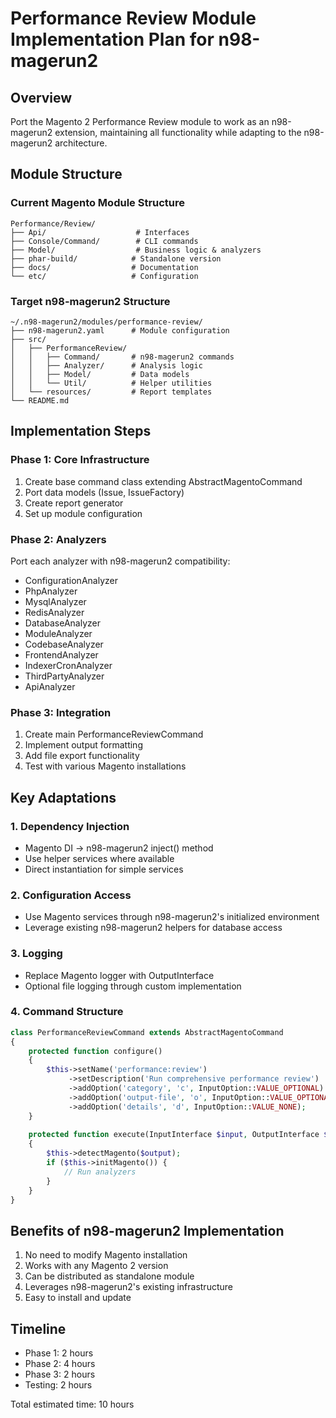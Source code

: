 # Performance Review Module Implementation Plan for n98-magerun2

## Overview
Port the Magento 2 Performance Review module to work as an n98-magerun2 extension, maintaining all functionality while adapting to the n98-magerun2 architecture.

## Module Structure

### Current Magento Module Structure
```
Performance/Review/
├── Api/                    # Interfaces
├── Console/Command/        # CLI commands
├── Model/                  # Business logic & analyzers
├── phar-build/            # Standalone version
├── docs/                  # Documentation
└── etc/                   # Configuration
```

### Target n98-magerun2 Structure
```
~/.n98-magerun2/modules/performance-review/
├── n98-magerun2.yaml      # Module configuration
├── src/
│   ├── PerformanceReview/
│   │   ├── Command/       # n98-magerun2 commands
│   │   ├── Analyzer/      # Analysis logic
│   │   ├── Model/         # Data models
│   │   └── Util/          # Helper utilities
│   └── resources/         # Report templates
└── README.md
```

## Implementation Steps

### Phase 1: Core Infrastructure
1. Create base command class extending AbstractMagentoCommand
2. Port data models (Issue, IssueFactory)
3. Create report generator
4. Set up module configuration

### Phase 2: Analyzers
Port each analyzer with n98-magerun2 compatibility:
- ConfigurationAnalyzer
- PhpAnalyzer
- MysqlAnalyzer
- RedisAnalyzer
- DatabaseAnalyzer
- ModuleAnalyzer
- CodebaseAnalyzer
- FrontendAnalyzer
- IndexerCronAnalyzer
- ThirdPartyAnalyzer
- ApiAnalyzer

### Phase 3: Integration
1. Create main PerformanceReviewCommand
2. Implement output formatting
3. Add file export functionality
4. Test with various Magento installations

## Key Adaptations

### 1. Dependency Injection
- Magento DI → n98-magerun2 inject() method
- Use helper services where available
- Direct instantiation for simple services

### 2. Configuration Access
- Use Magento services through n98-magerun2's initialized environment
- Leverage existing n98-magerun2 helpers for database access

### 3. Logging
- Replace Magento logger with OutputInterface
- Optional file logging through custom implementation

### 4. Command Structure
```php
class PerformanceReviewCommand extends AbstractMagentoCommand
{
    protected function configure()
    {
        $this->setName('performance:review')
             ->setDescription('Run comprehensive performance review')
             ->addOption('category', 'c', InputOption::VALUE_OPTIONAL)
             ->addOption('output-file', 'o', InputOption::VALUE_OPTIONAL)
             ->addOption('details', 'd', InputOption::VALUE_NONE);
    }
    
    protected function execute(InputInterface $input, OutputInterface $output)
    {
        $this->detectMagento($output);
        if ($this->initMagento()) {
            // Run analyzers
        }
    }
}
```

## Benefits of n98-magerun2 Implementation
1. No need to modify Magento installation
2. Works with any Magento 2 version
3. Can be distributed as standalone module
4. Leverages n98-magerun2's existing infrastructure
5. Easy to install and update

## Timeline
- Phase 1: 2 hours
- Phase 2: 4 hours
- Phase 3: 2 hours
- Testing: 2 hours

Total estimated time: 10 hours